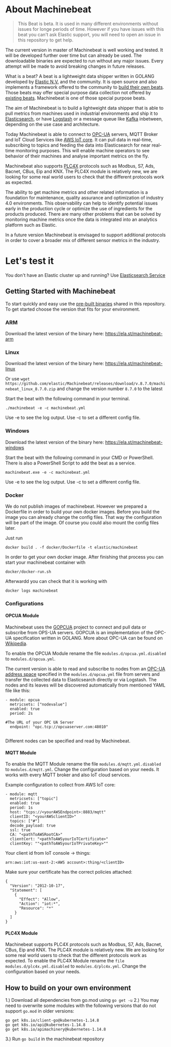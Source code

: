 # About Machinebeat

> This Beat is beta. It is used in many different environments without issues for longe periods of time. However if you have issues with this beat you can't ask Elastic support, you will need to open an issue in this repository to get help.

The current version in master of Machinebeat is well working and tested. It will be developed further over time but can already be used. The downloadable binaries are expected to run without any major issues. Every attempt will be made to avoid breaking changes in future releases.

What is a beat? A beat is a lightweight data shipper written in GOLANG developed by [Elastic N.V.](https://www.elastic.co) and the community. It is open source and also implements a framework offered to the community to [build their own beats](https://www.elastic.co/guide/en/beats/devguide/current/new-beat.html). Those beats may offer special purpose data collection not offered by [existing beats](https://www.elastic.co/products/beats). Machinebeat is one of those special purpose beats.

The aim of Machinebeat is to build a lightweight data shipper that is able to pull metrics from machines used in industrial environments and ship it to [Elasticsearch](https://www.elastic.co/what-is/elasticsearch), or have [Logstash](https://www.elastic.co/products/logstash) or a message queue like [Kafka](https://kafka.apache.org/) inbetween, depending on the use case and architecture.

Today Machinebeat is able to connect to [OPC-UA](https://opcfoundation.org/) servers, MQTT Broker and IoT Cloud Services like [AWS IoT core](https://aws.amazon.com/iot-core/). It can pull data in real-time, subscribing to topics and feeding the data into Elasticsearch for near real-time monitoring purposes. This will enable machine operators to see behavior of their machines and analyse important metrics on the fly.

Machinebeat also supports [PLC4X](https://plc4x.apache.org/) protocols such as Modbus, S7, Ads, Bacnet, CBus, Eip and KNX. The PLC4X module is relatively new, we are looking for some real world users to check that the different protocols work as expected.

The ability to get machine metrics and other related information is a foundation for maintenance, quality assurance and optimization of industry 4.0 environments. This observability can help to identify potential issues early in the production cycle or optimize the use of ingredients for the products produced. There are many other problems that can be solved by monitoring machine metrics once the data is integrated into an analytics platform such as Elastic.

In a future version Machinebeat is envisaged to support additional protocols in order to cover a broader mix of different sensor metrics in the industry.

# Let's test it

You don't have an Elastic cluster up and running?
Use [Elasticsearch Service](https://www.elastic.co/cloud/elasticsearch-service/signup)

## Getting Started with Machinebeat

To start quickly and easy use the [pre-built binaries](https://github.com/elastic/Machinebeat/releases/) shared in this repository.
To get started choose the version that fits for your environment.

### ARM

Download the latest version of the binary here:
https://ela.st/machinebeat-arm

### Linux

Download the latest version of the binary here:
https://ela.st/machinebeat-linux

Or use 
```wget https://github.com/elastic/Machinebeat/releases/download/v.8.7.0/machinebeat_linux_8.7.0.zip```
and change the version number `8.7.0` to the latest

Start the beat with the following command in your terminal.
```
./machinebeat -e -c machinebeat.yml
```
Use -e to see the log output.
Use -c to set a different config file.

### Windows

Download the latest version of the binary here:
https://ela.st/machinebeat-windows

Start the beat with the following command in your CMD or PowerShell. There is also a PowerShell Script to add the beat as a service.
```
machinebeat.exe -e -c machinebeat.yml
```
Use -e to see the log output.
Use -c to set a different config file.

### Docker

We do not publish images of machinebeat. However we prepared a Dockerfile in order to build your own docker images.
Before you build the image you can already change the config files. That way the configuration will be part of the image. 
Of course you could also mount the config files later.

Just run 
```
docker build . -f docker/Dockerfile -t elastic/machinebeat
```
In order to get your own docker image. After finishing that process you can start your machinebeat container with
```
docker/docker-run.sh
```

Afterwardd you can check that it is working with 
```
docker logs machinebeat
```

### Configurations

#### OPCUA Module

Machinebeat uses the [GOPCUA](https://github.com/gopcua/opcua) project to connect and pull data or subscribe from OPS-UA servers. GOPCUA is an implementation of the OPC-UA specification written in GOLANG.
More about OPC-UA can be found on [Wikipedia](https://en.wikipedia.org/wiki/OPC_Unified_Architecture).

To enable the OPCUA Module rename the file `modules.d/opcua.yml.disabled` to `modules.d/opcua.yml`.

The current version is able to read and subscribe to nodes from an [OPC-UA address space](https://opcfoundation.org/developer-tools/specifications-unified-architecture/part-3-address-space-model/) specified in the `modules.d/opcua.yml` file from servers and transfer the collected data to Elasticsearch directly or via Logstash. The nodes and its leaves will be discovered automatically from mentioned YAML file like this:

```
- module: opcua
  metricsets: ["nodevalue"]
  enabled: true
  period: 2s
  
#The URL of your OPC UA Server
  endpoint: "opc.tcp://opcuaserver.com:48010"
  
```

Different nodes can be specified and read by Machinebeat.

#### MQTT Module

To enable the MQTT Module rename the file `modules.d/mqtt.yml.disabled` to `modules.d/mqtt.yml`.
Change the configuration based on your needs. It works with every MQTT broker and also IoT cloud services.

Example configuration to collect from AWS IoT core:
```
- module: mqtt
  metricsets: ["topic"]
  enabled: true
  period: 1s
  host: "tcps://<yourAWSEndpoint>:8883/mqtt"
  clientID: "<yourAWSclientID>"
  topics: ["#"]
  decode_payload: true
  ssl: true
  CA: "<pathToAWSRootCA>"
  clientCert: "<pathToAWSyourIoTCertificate>"
  clientKey: ""<pathToAWSyourIoTPrivateKey>""
```
Your client id from IoT console -> things:
```
arn:aws:iot:us-east-2:<AWS account>:thing/<clientID>
```
  
Make sure your certificate has the correct policies attached:
```
{
  "Version": "2012-10-17",
  "Statement": [
    {
      "Effect": "Allow",
      "Action": "iot:*",
      "Resource": "*"
    }
  ]
}
```

#### PLC4X Module

Machinebeat supports PLC4X protocols such as Modbus, S7, Ads, Bacnet, CBus, Eip and KNX. The PLC4X module is relatively new. We are looking for some real world users to check that the different protocols work as expected.
To enable the PLC4X Module rename the `file modules.d/plc4x.yml.disabled` to `modules.d/plc4x.yml`.
Change the configuration based on your needs.

## How to build on your own environment

1.) Download all dependencies from go.mod using `go get -u`
2.) You may need to overwrite some modules with the following versions that do not support `go.mod` in older versions:
```
go get k8s.io/client-go@kubernetes-1.14.8
go get k8s.io/api@kubernetes-1.14.8
go get k8s.io/apimachinery@kubernetes-1.14.8
```
3.) Run `go build` in the machinebeat repository
